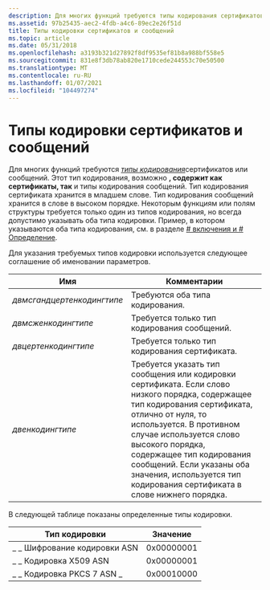 ```yaml
---
description: Для многих функций требуются типы кодирования сертификатов или сообщений.
ms.assetid: 97b25435-aec2-4fdb-a4c6-89ec2e26f51d
title: Типы кодировки сертификатов и сообщений
ms.topic: article
ms.date: 05/31/2018
ms.openlocfilehash: a3193b321d27892f8df9535ef81b8a988bf558e5
ms.sourcegitcommit: 831e8f3db78ab820e1710cede244553c70e50500
ms.translationtype: MT
ms.contentlocale: ru-RU
ms.lasthandoff: 01/07/2021
ms.locfileid: "104497274"
---
```

# <a name="certificate-and-message-encoding-types"></a>Типы кодировки сертификатов и сообщений

Для многих функций требуются [*типы кодирования*](../secgloss/m-gly.md)сертификатов или сообщений. Этот тип кодирования, возможно **, содержит как сертификаты, так** и типы кодирования сообщений. Тип кодирования сертификата хранится в младшем слове. Тип кодирования сообщений хранится в слове в высоком порядке. Некоторым функциям или полям структуры требуется только один из типов кодирования, но всегда допустимо указывать оба типа кодировки. Пример, в котором указываются оба типа кодирования, см. в разделе [ \# включения и \# Определение](-includes-and--defines.md).

Для указания требуемых типов кодировки используется следующее соглашение об именовании параметров.



| Имя                       | Комментарии                                                                                                                                                                                                                                                                                                                |
|----------------------------|-------------------------------------------------------------------------------------------------------------------------------------------------------------------------------------------------------------------------------------------------------------------------------------------------------------------------|
| *двмсгандцертенкодингтипе* | Требуются оба типа кодирования.                                                                                                                                                                                                                                                                                       |
| *двмсженкодингтипе*        | Требуется только тип кодирования сообщений.                                                                                                                                                                                                                                                                             |
| *двцертенкодингтипе*       | Требуется только тип кодирования сертификата.                                                                                                                                                                                                                                                                         |
| *двенкодингтипе*           | Требуется указать тип сообщения или кодировки сертификата. Если слово низкого порядка, содержащее тип кодирования сертификата, отлично от нуля, то используется. В противном случае используется слово высокого порядка, содержащее тип кодирования сообщений. Если указаны оба значения, используется тип кодирования сертификата в слове нижнего порядка. |



 

В следующей таблице показаны определенные типы кодировки.



| Тип кодировки          | Значение      |
|------------------------|------------|
| \_ \_ Шифрование кодировки ASN   | 0x00000001 |
| \_ \_ Кодировка X509 ASN    | 0x00000001 |
| \_ \_ Кодировка PKCS 7 ASN \_ | 0x00010000 |



 

 

 
